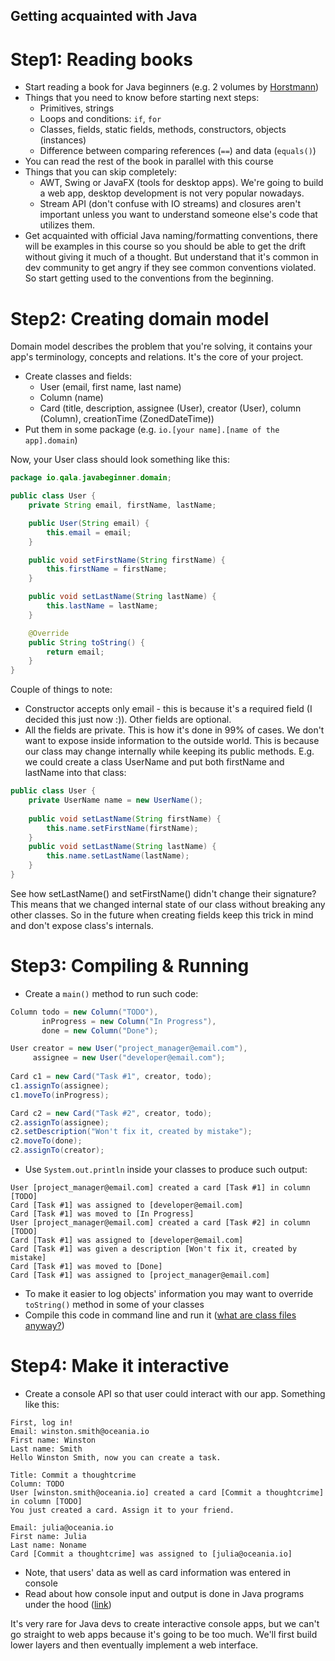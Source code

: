 Getting acquainted with Java
---

# Step1: Reading books

* Start reading a book for Java beginners (e.g. 2 volumes by [Horstmann](http://horstmann.com/corejava/index.html))
* Things that you need to know before starting next steps:
   * Primitives, strings
   * Loops and conditions: `if`, `for`
   * Classes, fields, static fields, methods, constructors, objects (instances)
   * Difference between comparing references (`==`) and data (`equals()`)
* You can read the rest of the book in parallel with this course
* Things that you can skip completely:
   * AWT, Swing or JavaFX (tools for desktop apps). We're going to build a web app, desktop development is 
   not very popular nowadays.
   * Stream API (don't confuse with IO streams) and closures aren't important unless you want to understand 
   someone else's code that utilizes them. 
* Get acquainted with official Java naming/formatting conventions, there will be examples in this course so you 
should be able to get the drift without giving it much of a thought. But understand that it's common in dev 
community to get angry if they see common conventions violated. So start getting used to the conventions from the 
beginning. 

# Step2: Creating domain model

Domain model describes the problem that you're solving, it contains your app's terminology, concepts and relations.
It's the core of your project.

* Create classes and fields:
   * User (email, first name, last name)
   * Column (name)
   * Card (title, description, assignee (User), creator (User), column (Column), creationTime (ZonedDateTime))
* Put them in some package (e.g. `io.[your name].[name of the app].domain`)

Now, your User class should look something like this:

```java
package io.qala.javabeginner.domain;

public class User {
    private String email, firstName, lastName;

    public User(String email) {
        this.email = email;
    }

    public void setFirstName(String firstName) {
        this.firstName = firstName;
    }

    public void setLastName(String lastName) {
        this.lastName = lastName;
    }

    @Override 
    public String toString() {
        return email;
    }
}
```

Couple of things to note:

* Constructor accepts only email - this is because it's a required field (I decided this just now :)). Other 
fields are optional. 
* All the fields are private. This is how it's done in 99% of cases. We don't want to expose inside information 
to the outside world. This is because our class may change internally while keeping its public methods.
E.g. we could create a class UserName and put both firstName and lastName into that class:

```java
public class User {
    private UserName name = new UserName();
    
    public void setLastName(String firstName) {
        this.name.setFirstName(firstName);
    }
    public void setLastName(String lastName) {
        this.name.setLastName(lastName);
    }
}
```

See how setLastName() and setFirstName() didn't change their signature? This means that we changed internal
state of our class without breaking any other classes. So in the future when creating fields keep this trick
in mind and don't expose class's internals.

# Step3: Compiling & Running

* Create a `main()` method to run such code:

```java
Column todo = new Column("TODO"),
       inProgress = new Column("In Progress"),
       done = new Column("Done");

User creator = new User("project_manager@email.com"),
     assignee = new User("developer@email.com");
     
Card c1 = new Card("Task #1", creator, todo);
c1.assignTo(assignee);
c1.moveTo(inProgress);

Card c2 = new Card("Task #2", creator, todo);
c2.assignTo(assignee);
c2.setDescription("Won't fix it, created by mistake");
c2.moveTo(done);
c2.assignTo(creator);
```

* Use `System.out.println` inside your classes to produce such output:

```
User [project_manager@email.com] created a card [Task #1] in column [TODO]
Card [Task #1] was assigned to [developer@email.com]
Card [Task #1] was moved to [In Progress]
User [project_manager@email.com] created a card [Task #2] in column [TODO]
Card [Task #1] was assigned to [developer@email.com]
Card [Task #1] was given a description [Won't fix it, created by mistake]
Card [Task #1] was moved to [Done]
Card [Task #1] was assigned to [project_manager@email.com]
```
* To make it easier to log objects' information you may want to override `toString()` method in some of your classes
* Compile this code in command line and run it ([what are class files anyway?](./articles/class-files.md))

# Step4: Make it interactive

* Create a console API so that user could interact with our app. Something like this:

```
First, log in!
Email: winston.smith@oceania.io
First name: Winston
Last name: Smith
Hello Winston Smith, now you can create a task.

Title: Commit a thoughtcrime
Column: TODO
User [winston.smith@oceania.io] created a card [Commit a thoughtcrime] in column [TODO]
You just created a card. Assign it to your friend.

Email: julia@oceania.io
First name: Julia
Last name: Noname
Card [Commit a thoughtcrime] was assigned to [julia@oceania.io]
``` 

* Note, that users' data as well as card information was entered in console
* Read about how console input and output is done in Java programs under the hood ([link](./articles/io-sockets.md))

It's very rare for Java devs to create interactive console apps, but we can't go straight to web apps because it's
going to be too much. We'll first build lower layers and then eventually implement a web interface. 